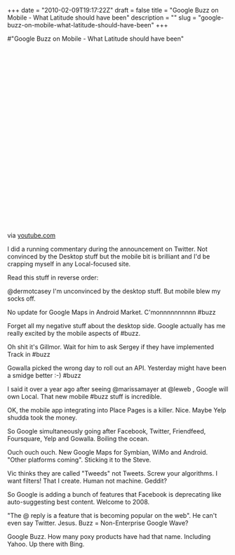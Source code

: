 +++
date = "2010-02-09T19:17:22Z"
draft = false
title = "Google Buzz on Mobile - What Latitude should have been"
description = ""
slug = "google-buzz-on-mobile-what-latitude-should-have-been"
+++

#"Google Buzz on Mobile - What Latitude should have been"


 <div class="posterous_bookmarklet_entry">
 <object height="417" width="500"><param name="movie" value="http://www.youtube.com/v/yi50KlsCBio&hl=en&fs=1" /><param name="wmode" value="window" /><param name="allowFullScreen" value="true" /><param name="allowscriptaccess" value="always" /><embed allowfullscreen="true" src="http://www.youtube.com/v/yi50KlsCBio&hl=en&fs=1" wmode="window" allowscriptaccess="always" type="application/x-shockwave-flash" height="417" width="500"></embed></object>

<div class="posterous_quote_citation">via <a href="http://www.youtube.com/watch?v=yi50KlsCBio&amp;feature=player_embedded">youtube.com</a></div>
 <p>I did a running commentary during the announcement on Twitter. Not convinced by the Desktop stuff but the mobile bit is brilliant and I'd be crapping myself in any Local-focused site.
</p><p>Read this stuff in reverse order:
</p><p>@dermotcasey I'm unconvinced by the desktop stuff. But mobile blew my socks off.
</p><p>No update for Google Maps in Android Market. C'monnnnnnnnnn #buzz
</p><p>Forget all my negative stuff about the desktop side. Google actually has me really excited by the mobile aspects of #buzz.
</p><p>Oh shit it's Gillmor. Wait for him to ask Sergey if they have implemented Track in #buzz
</p><p>Gowalla picked the wrong day to roll out an API. Yesterday might have been a smidge better :-) #buzz
</p><p>I said it over a year ago after seeing @marissamayer at @leweb , Google will own Local. That new mobile #buzz stuff is incredible.
</p><p>OK, the mobile app integrating into Place Pages is a killer. Nice. Maybe Yelp shudda took the money.
</p><p>So Google simultaneously going after Facebook, Twitter, Friendfeed, Foursquare, Yelp and Gowalla. Boiling the ocean.
</p><p>Ouch ouch ouch. New Google Maps for Symbian, WiMo and Android. "Other platforms coming". Sticking it to the Steve.
</p><p>Vic thinks they are called "Tweeds" not Tweets. Screw your algorithms. I want filters! That I create. Human not machine. Geddit?
</p><p>So Google is adding a bunch of features that Facebook is deprecating like auto-suggesting best content. Welcome to 2008.
</p><p>"The @ reply is a feature that is becoming popular on the web". He can't even say Twitter. Jesus. Buzz = Non-Enterprise Google Wave?
</p><p>Google Buzz. How many poxy products have had that name. Including Yahoo. Up there with Bing.</p></div>
 